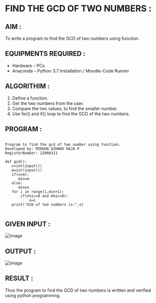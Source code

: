 # FIND THE GCD OF TWO NUMBERS  :

## AIM :

To write a program to find the GCD of two numbers using function.

## EQUIPMENTS REQUIRED :

- Hardware – PCs  
- Anaconda – Python 3.7 Installation / Moodle-Code Runner

## ALGORITHIM :

1. Define a function. 
2. Get the two numbers from the user.  
3. Compare the two values, to find the smaller number.  
4. Use for() and if() loop to find the GCD of the two numbers.  

## PROGRAM :

```

Program to find the gcd of two number using function.
Developed by: MIDHUN AZHAHU RAJA P
RegisterNumber: 22008311

def gcd():
   n=int(input())
   m=int(input())
   if(n>m):
      min=m
   else:
      min=n
   for i in range(1,min+1):
       if(n%i==0 and m%i==0):
           o=i
   print("GCD of two numbers is:",o)           
       
```

## GIVEN INPUT : 

![image](https://user-images.githubusercontent.com/118054670/213920219-e8fec56e-d5d6-4af9-9dd6-daa6b457f39c.png)

## OUTPUT :


![image](https://user-images.githubusercontent.com/118054670/213920255-0262ab85-f06f-460e-b5f2-e891bb7ecb8f.png)


## RESULT :

Thus the program to find the GCD of two numbers is written and verified using python programming.
